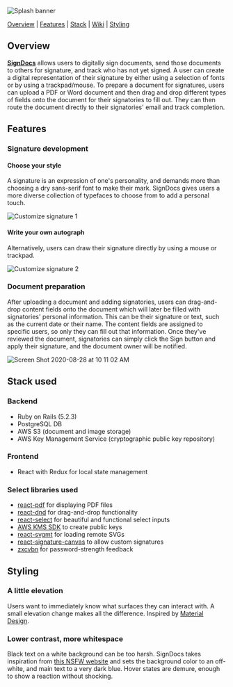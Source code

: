 ![Splash banner](https://user-images.githubusercontent.com/46543327/91600157-530df080-e91c-11ea-85d2-0b7e10247dfb.png)

[Overview](#overview) | [Features](features) | [Stack](#stack-used) | [Wiki](https://github.com/philgresh/signdocs/wiki) | [Styling](#styling)

## Overview
**[SignDocs](https://signdocs.herokuapp.com/)** allows users to digitally sign documents, send those documents to others for signature, and track who has not yet signed. A user can create a digital representation of their signature by either using a selection of fonts or by using a trackpad/mouse. To prepare a document for signatures, users can upload a PDF or Word document and then drag and drop different types of fields onto the document for their signatories to fill out. They can then route the document directly to their signatories' email and track completion.

## Features
### Signature development
#### Choose your style
A signature is an expression of one's personality, and demands more than choosing a dry sans-serif font to make their mark. SignDocs gives users a more diverse collection of typefaces to choose from to add a personal touch.

![Customize signature 1](https://user-images.githubusercontent.com/46543327/91599858-c9f6b980-e91b-11ea-9903-5a737bc33ca6.png)

#### Write your own autograph
Alternatively, users can draw their signature directly by using a mouse or trackpad.

![Customize signature 2](https://user-images.githubusercontent.com/46543327/91599909-e266d400-e91b-11ea-9bac-9de9957b3537.png)

### Document preparation
After uploading a document and adding signatories, users can drag-and-drop content fields onto the document which will later be filled with signatories' personal information. This can be their signature or text, such as the current date or their name. The content fields are assigned to specific users, so only they can fill out that information. Once they've reviewed the document, signatories can simply click the Sign button and apply their signature, and the document owner will be notified.

![Screen Shot 2020-08-28 at 10 11 02 AM](https://user-images.githubusercontent.com/46543327/91599711-9156e000-e91b-11ea-941c-d3d8eb1389b0.png)

## Stack used
### Backend
 - Ruby on Rails (5.2.3)
 - PostgreSQL DB
 - AWS S3 (document and image storage)
 - AWS Key Management Service (cryptographic public key repository)
 ### Frontend
 - React with Redux for local state management
 
 ### Select libraries used
 
 - [react-pdf](https://github.com/wojtekmaj/react-pdf) for displaying PDF files
 - [react-dnd](https://react-dnd.github.io/react-dnd/about) for drag-and-drop functionality
 - [react-select](https://react-select.com/home) for beautiful and functional select inputs
 - [AWS KMS SDK](https://docs.aws.amazon.com/sdk-for-ruby/v2/api/Aws/KMS/Client.html#create_key-instance_method) to create public keys
 - [react-svgmt](https://hugozap.github.io/react-svgmt/) for loading remote SVGs
 - [react-signature-canvas](https://github.com/agilgur5/react-signature-canvas) to allow custom signatures
 - [zxcvbn](https://github.com/dropbox/zxcvbn) for password-strength feedback

## Styling
### A little elevation
Users want to immediately know what surfaces they can interact with. A small elevation change makes all the difference. Inspired by [Material Design](https://material.io/).
### Lower contrast, more whitespace
Black text on a white background can be too harsh. SignDocs takes inspiration from [this NSFW website](http://bettermotherfuckingwebsite.com/) and sets the background color to an off-white, and main text to a very dark blue. Hover states are demure, enough to show a reaction without shocking.
